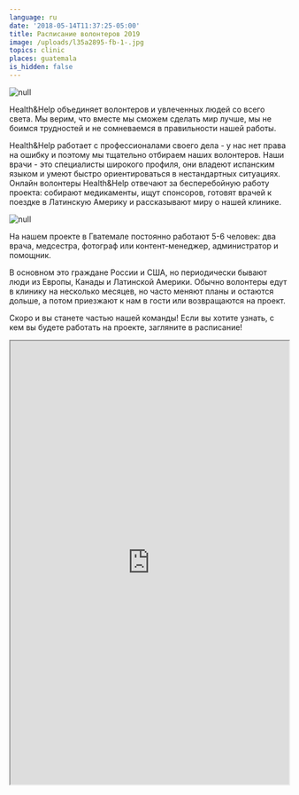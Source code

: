 ```yaml
---
language: ru
date: '2018-05-14T11:37:25-05:00'
title: Расписание волонтеров 2019
image: /uploads/l35a2895-fb-1-.jpg
topics: clinic
places: guatemala
is_hidden: false
---
```

![null](/uploads/l35a2895-fb-1-.jpg)

Health&Help объединяет волонтеров и увлеченных людей со всего света.  Мы верим, что вместе мы сможем сделать мир лучше, мы не боимся трудностей и не сомневаемся в правильности нашей работы.

Health&Help работает с профессионалами своего дела -  у нас нет права на ошибку и поэтому мы тщательно отбираем наших волонтеров.  Наши врачи - это специалисты широкого профиля, они владеют испанским языком и умеют быстро ориентироваться в нестандартных ситуациях. Онлайн волонтеры Health&Help отвечают за бесперебойную работу проекта: собирают медикаменты, ищут спонсоров, готовят врачей к поездке в Латинскую Америку и рассказывают миру о нашей клинике.  

![null](/uploads/www.lexiehc.com-20180920_0905210045guatemala_.jpg)

На нашем проекте в Гватемале постоянно работают  5-6 человек: два врача, медсестра, фотограф или контент-менеджер, администратор и помощник. 

В основном это граждане России и США, но периодически  бывают люди из Европы, Канады и Латинской Америки. Обычно волонтеры едут в клинику на несколько месяцев, но часто меняют планы и остаются дольше, а потом приезжают к нам в гости или возвращаются на проект.

Скоро и вы станете частью нашей команды! Если вы хотите узнать, с кем вы будете работать на проекте, загляните в расписание! 



<iframe width="100%" height="800px" src="https://docs.google.com/spreadsheets/d/e/2PACX-1vSkij-69N_sd6pPLNE3zbZNCNXZq_8lSxl2cQThNgeNG0Icbn3-lIV0x5bh_GCcOBZGCPG6Yrg-cbLE/pubhtml?widget=true&amp;headers=false"></iframe>
